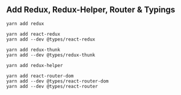 
## Add Redux, Redux-Helper, Router & Typings
```
yarn add redux

yarn add react-redux
yarn add --dev @types/react-redux

yarn add redux-thunk
yarn add --dev @types/redux-thunk

yarn add redux-helper

yarn add react-router-dom  
yarn add --dev @types/react-router-dom
yarn add --dev @types/react-router

```